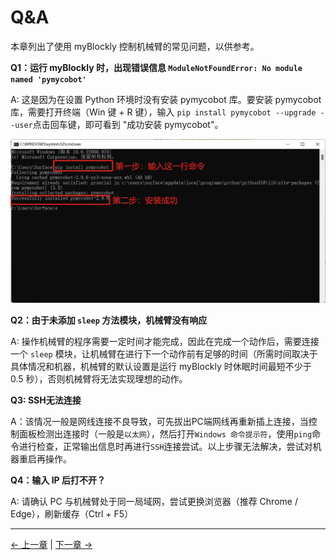 # Q&A

本章列出了使用 myBlockly 控制机械臂的常见问题，以供参考。

**Q1：运行 myBlockly 时，出现错误信息 `ModuleNotFoundError: No module named 'pymycobot'`**

A: 这是因为在设置 Python 环境时没有安装 pymycobot 库。要安装 pymycobot 库，需要打开终端（Win 键 + R 键），输入 `pip install pymycobot --upgrade --user`点击回车键，即可看到 "成功安装 pymycobot"。

<img src="../../resources/5-BasicApplication/5.2/5.2.1/img/Q&A/Q&A.jpg" style="zoom: 50%;" />

**Q2：由于未添加 `sleep` 方法模块，机械臂没有响应**

A: 操作机械臂的程序需要一定时间才能完成，因此在完成一个动作后，需要连接一个 `sleep` 模块，让机械臂在进行下一个动作前有足够的时间（所需时间取决于具体情况和机器，机械臂的默认设置是运行 myBlockly 时休眠时间最短不少于 0.5 秒），否则机械臂将无法实现理想的动作。

**Q3: SSH无法连接**

A：该情况一般是网线连接不良导致，可先拔出PC端网线再重新插上连接，当控制面板检测出连接时（一般是`以太网`），然后打开`Windows 命令提示符`，使用`ping`命令进行检查，正常输出信息时再进行`SSH`连接尝试。以上步骤无法解决，尝试对机器重启再操作。

**Q4：输入 IP 后打不开？**

A: 请确认 PC 与机械臂处于同一局域网，尝试更换浏览器（推荐 Chrome / Edge），刷新缓存（Ctrl + F5）



---

[← 上一章](./5.3-interface_description.md) | [下一章 →](./5.5-blockly/5.5.1-blocklyFirstUse.md)